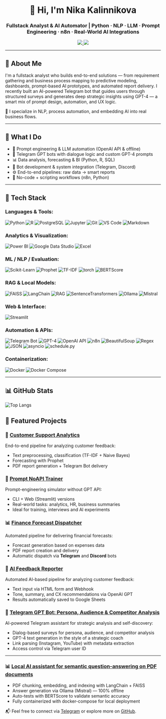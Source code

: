 
<h1 align="center">👋 Hi, I'm Nika Kalinnikova</h1>
<h3 align="center">Fullstack Analyst & AI Automator | Python · NLP · LLM · Prompt Engineering · n8n · Real-World AI Integrations </h3>

<p align="center">
  <a href="https://t.me/HayleyRizhik">
    <img src="https://img.shields.io/badge/Telegram-@HayleyRizhik-0088cc?style=flat-square&logo=telegram&logoColor=white" />
  </a>

  <a href="https://github.com/KalinNika">
    <img src="https://img.shields.io/badge/GitHub-KalinNika-181717?style=flat-square&logo=github&logoColor=white" />
  </a>
</p>

---

## 🚀 About Me

I'm a fullstack analyst who builds end-to-end solutions — from requirement gathering and business process mapping to predictive modeling, dashboards, prompt-based AI prototypes, and automated report delivery. 
I recently built an AI-powered Telegram bot that guides users through structured surveys and generates deep strategic insights using GPT-4 — a smart mix of prompt design, automation, and UX logic.

🌱 I specialize in NLP, process automation, and embedding AI into real business flows.

---

## 🧠 What I Do

- 🧪 Prompt engineering & LLM automation (OpenAI API & offline)
- 📩 Telegram GPT bots with dialogue logic and custom GPT-4 prompts
- 📊 Data analysis, forecasting & BI (Python, R, SQL)
- 🤖 Bot development & system integration (Telegram, Discord)
- ⚙️ End-to-end pipelines: raw data → smart reports
- 🔧 No-code + scripting workflows (n8n, Python)

---

## 🧰 Tech Stack

### Languages & Tools:
![Python](https://img.shields.io/badge/-Python-3776AB?style=flat&logo=python&logoColor=white)
![R](https://img.shields.io/badge/-R-276DC3?style=flat&logo=r&logoColor=white)
![PostgreSQL](https://img.shields.io/badge/-PostgreSQL-4169E1?style=flat&logo=postgresql&logoColor=white)
![Jupyter](https://img.shields.io/badge/-Jupyter-F37626?style=flat&logo=jupyter&logoColor=white)
![Git](https://img.shields.io/badge/-Git-F05032?style=flat&logo=git&logoColor=white)
![VS Code](https://img.shields.io/badge/-VS%20Code-007ACC?style=flat&logo=visualstudiocode&logoColor=white)
![Markdown](https://img.shields.io/badge/-Markdown-000000?style=flat&logo=markdown)

### Analytics & Visualization:
![Power BI](https://img.shields.io/badge/-Power%20BI-F2C811?style=flat&logo=powerbi)
![Google Data Studio](https://img.shields.io/badge/-Google%20Data%20Studio-4285F4?style=flat&logo=googledrive&logoColor=white)
![Excel](https://img.shields.io/badge/-Excel-217346?style=flat&logo=microsoft-excel&logoColor=white)

### ML / NLP / Evaluation:
![Scikit-Learn](https://img.shields.io/badge/-Scikit--Learn-F7931E?style=flat&logo=scikitlearn&logoColor=white)
![Prophet](https://img.shields.io/badge/-Prophet-FF6F00?style=flat)
![TF-IDF](https://img.shields.io/badge/-TF--IDF-7B7B7B?style=flat)
![torch](https://img.shields.io/badge/-PyTorch-EE4C2C?style=flat&logo=pytorch&logoColor=white)
![BERTScore](https://img.shields.io/badge/-BERTScore-cc0066?style=flat)

### RAG & Local Models:
![FAISS](https://img.shields.io/badge/-FAISS-009688?style=flat)
![LangChain](https://img.shields.io/badge/-LangChain-4B8BBE?style=flat&logo=python&logoColor=white)
![RAG](https://img.shields.io/badge/-RAG-6A1B9A?style=flat)
![SentenceTransformers](https://img.shields.io/badge/-SentenceTransformers-525252?style=flat)
![Ollama](https://img.shields.io/badge/-Ollama-000000?style=flat)
![Mistral](https://img.shields.io/badge/-Mistral-A445ED?style=flat)

### Web & Interface:
![Streamlit](https://img.shields.io/badge/-Streamlit-FF4B4B?style=flat&logo=streamlit&logoColor=white)

### Automation & APIs:
![Telegram Bot](https://img.shields.io/badge/-Telegram%20Bot-26A5E4?style=flat&logo=telegram&logoColor=white)
![GPT-4](https://img.shields.io/badge/-GPT--4-8A2BE2?style=flat&logo=openai&logoColor=white)
![OpenAI API](https://img.shields.io/badge/-OpenAI%20API-412991?style=flat&logo=openai&logoColor=white)
![n8n](https://img.shields.io/badge/-n8n-F69A1D?style=flat&logo=n8n&logoColor=white)
![BeautifulSoup](https://img.shields.io/badge/-BeautifulSoup-3B3B3B?style=flat)
![Regex](https://img.shields.io/badge/-Regex-005F6B?style=flat)
![JSON](https://img.shields.io/badge/-JSON-000000?style=flat)
![asyncio](https://img.shields.io/badge/-asyncio-3776AB?style=flat&logo=python&logoColor=white)
![schedule.py](https://img.shields.io/badge/-schedule.py-4B8BBE?style=flat)

### Containerization:
![Docker](https://img.shields.io/badge/-Docker-2496ED?style=flat&logo=docker&logoColor=white)
![Docker Compose](https://img.shields.io/badge/-Docker%20Compose-384d54?style=flat&logo=docker)


---

## 📊 GitHub Stats

![Top Langs](https://github-readme-stats.vercel.app/api/top-langs/?username=KalinNika&layout=compact&langs_count=8&hide=html,css)


## 📌 Featured Projects

### 🧠 [Customer Support Analytics](https://github.com/KalinNika/customer-support-analytics)
End-to-end pipeline for analyzing customer feedback: 
- Text preprocessing, classification (TF-IDF + Naive Bayes)
- Forecasting with Prophet
- PDF report generation + Telegram Bot delivery

### 🧪 [Prompt NoAPI Trainer](https://github.com/KalinNika/prompt-noapi-trainer)
Prompt-engineering simulator without GPT API:
- CLI + Web (Streamlit) versions
- Real-world tasks: analytics, HR, business summaries
- Ideal for training, interviews and AI experiments


### 📊 [Finance Forecast Dispatcher](https://github.com/KalinNika/Finance-Forecast-Dispatcher)  
Automated pipeline for delivering financial forecasts:

- Forecast generation based on expenses data
- PDF report creation and delivery
- Automatic dispatch via **Telegram** and **Discord** bots

### 🧠 [AI Feedback Reporter](https://github.com/KalinNika/ai-feedback-reporter) 
Automated AI-based pipeline for analyzing customer feedback:
- Text input via HTML form and Webhook
- Tone, summary, and CX recommendations via OpenAI GPT
- Results automatically saved to Google Sheets

### 🧪 [Telegram GPT Bot: Persona, Audience & Competitor Analysis](https://github.com/KalinNika/Telegram-GPT-Bot-Persona-Audience-Competitor-Analysis)
AI-powered Telegram assistant for strategic analysis and self-discovery:
- Dialog-based surveys for persona, audience, and competitor analysis
- GPT-4 text generation in the style of a strategic coach
- Link parsing (Instagram, YouTube) with metadata extraction
- Access control via Telegram user ID

---

### 📊 [Local AI assistant for semantic question-answering on PDF documents](https://github.com/KalinNika/DocuChat)
- PDF chunking, embedding, and indexing with LangChain + FAISS
- Answer generation via Ollama (Mistral) — 100% offline
- Auto-tests with BERTScore to validate semantic accuracy
- Fully containerized with docker-compose for local deployment

📬 Feel free to connect via [Telegram](https://t.me/HayleyRizhik) or explore more on [GitHub](https://github.com/KalinNika).
